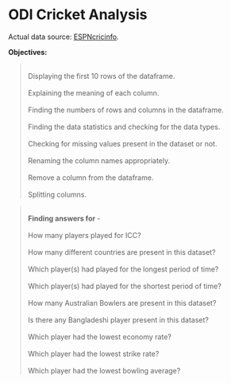# ODI Cricket Analysis 
Actual data source: [ESPNcricinfo](https://stats.espncricinfo.com/ci/content/records/283193.html). <br>


**Objectives:**
> <br>Displaying the first 10 rows of the dataframe.<br>
> <br>Explaining the meaning of each column.<br>
> <br>Finding the numbers of rows and columns in the dataframe.<br>
> <br>Finding the data statistics and checking for the data types.<br>
> <br>Checking for missing values present in the dataset or not.<br>
> <br>Renaming the column names appropriately.<br>
> <br>Remove a column from the dataframe.<br>
> <br>Splitting columns.<br>

                            
> <br>**Finding answers for** -<br>
> <br>How many players played for ICC?<br>
> <br>How many different countries are present in this dataset?<br>
> <br>Which player(s) had played for the longest period of time?<br>
> <br>Which player(s) had played for the shortest period of time?<br>
> <br>How many Australian Bowlers are present in this dataset?<br>
> <br>Is there any Bangladeshi player present in this dataset?<br>
> <br>Which player had the lowest economy rate?<br>
> <br>Which player had the lowest strike rate?<br>
> <br>Which player had the lowest bowling average?<br>                         
